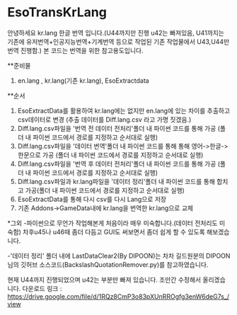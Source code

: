 # EsoTransKrLang

안녕하세요 kr.lang 한글 번역 입니다.(U44까지만 진행 u42는 빠져있음, U41까지는 기존에 유저번역+인공지능번역+기계번역 등으로 작업된 기존 작업물에서 U43,U44만 번역 진행함.)
본 코드는 번역을 위한 참고용도입니다.


**준비물
1. en.lang , kr.lang(기존 kr.lang), EsoExtractdata

**순서
1. EsoExtractData를 활용하여 kr.lang에는 없지만 en.lang에 있는 차이를 추출하고 csv데이터로 변경  (추출 데이터를 Diff.lang.csv 라고 가명 짓겠음.)
2. Diff.lang.csv파일을 '번역 전 데이터 전처리'폴더 내 파이썬 코드를 통해 가공 (폴더 내 파이썬 코드에서 경로를 지정하고 순서대로 실행)
3. Diff.lang.csv파일을 '데이터 번역'폴더 내 파이썬 코드를 통해 통해 영어->한글->한문으로 가공 (폴더 내 파이썬 코드에서 경로를 지정하고 순서대로 실행)
4. Diff.lang.csv파일을 '번역 후 데이터 전처리'폴더 내 파이썬 코드를 통해 가공 (폴더 내 파이썬 코드에서 경로를 지정하고 순서대로 실행)
5. Diff.lang.csv파일과 kr.lang파일을 '데이터 정리'폴더 내 파이썬 코드를 통해 합치고 가공(폴더 내 파이썬 코드에서 경로를 지정하고 순서대로 실행)
6. EsoExtractData를 통해 다시 csv를 다시 Lang으로 저장
7. 기존 Addons->GameData내에 kr.lang을 번역한 kr.lang으로 교체


*그외
-파이썬으로 무언가 작업해본게 처음이라 매우 미숙합니다.(데이터 전처리도 미숙함) 차후u45나 u46때 좀더 다듬고 GUI도 써보면서 좀더 쉽게 할 수 있도록 해보겠습니다.

-'데이터 정리' 폴더 내에 LastDataClear2(By DIPOON)는 차차 길드원분의 DIPOON님의 깃허브 소스코드(BackslashQuotationRemover.py)를 참고하였습니다.

현재 U44까지 진행되었으며 u42는 부분만 빠져 있습니다. 조만간 수정해서 올리겠습니다.
다운로드 링크 : https://drive.google.com/file/d/1RQz8CmP3o83pXUnRROgfg3enW6deG7s_/view
